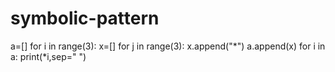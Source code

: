 # symbolic-pattern
a=[]
for i in range(3):
  x=[]
  for j in range(3):
    x.append("*")
  a.append(x)
for i in a:
  print(*i,sep=" ")
